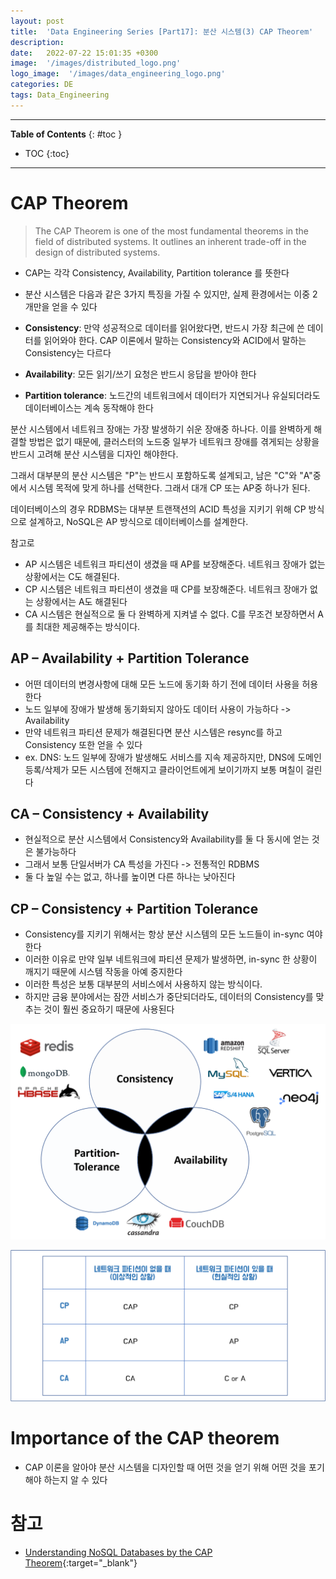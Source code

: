 ```yaml
---
layout: post
title:  'Data Engineering Series [Part17]: 분산 시스템(3) CAP Theorem'
description: 
date:   2022-07-22 15:01:35 +0300
image:  '/images/distributed_logo.png'
logo_image:  '/images/data_engineering_logo.png'
categories: DE
tags: Data_Engineering
---
```

---

**Table of Contents**
{: #toc }
*  TOC
{:toc}

---

# CAP Theorem

> The CAP Theorem is one of the most fundamental theorems in the field of distributed systems. It outlines an inherent trade-off in the design of distributed systems.  

- CAP는 각각 Consistency, Availability, Partition tolerance 를 뜻한다
- 분산 시스템은 다음과 같은 3가지 특징을 가질 수 있지만, 실제 환경에서는 이중 2개만을 얻을 수 있다

- **Consistency**: 만약 성공적으로 데이터를 읽어왔다면, 반드시 가장 최근에 쓴 데이터를 읽어와야 한다. CAP 이론에서 말하는 Consistency와 ACID에서 말하는 Consistency는 다르다
- **Availability**: 모든 읽기/쓰기 요청은 반드시 응답을 받아야 한다
- **Partition tolerance**: 노드간의 네트워크에서 데이터가 지연되거나 유실되더라도 데이터베이스는 계속 동작해야 한다

분산 시스템에서 네트워크 장애는 가장 발생하기 쉬운 장애중 하나다. 이를 완벽하게 해결할 방법은 없기 때문에, 클러스터의 노드중 일부가 네트워크 장애를 겪게되는 상황을 반드시 고려해 분산 시스템을 디자인 해야한다.  

그래서 대부분의 분산 시스템은 "P"는 반드시 포함하도록 설계되고, 남은 "C"와 "A"중에서 시스템 목적에 맞게 하나를 선택한다. 그래서 대개 CP 또는 AP중 하나가 된다.  

데이터베이스의 경우 RDBMS는 대부분 트랜잭션의 ACID 특성을 지키기 위해 CP 방식으로 설계하고, NoSQL은 AP 방식으로 데이터베이스를 설계한다.  

참고로 

- AP 시스템은 네트워크 파티션이 생겼을 때 AP를 보장해준다. 네트워크 장애가 없는 상황에서는 C도 해결된다.  
- CP 시스템은 네트워크 파티션이 생겼을 때 CP를 보장해준다. 네트워크 장애가 없는 상황에서는 A도 해결된다
- CA 시스템은 현실적으로 둘 다 완벽하게 지켜낼 수 없다. C를 무조건 보장하면서 A를 최대한 제공해주는 방식이다. 

## AP – Availability + Partition Tolerance

- 어떤 데이터의 변경사항에 대해 모든 노드에 동기화 하기 전에 데이터 사용을 허용한다
- 노드 일부에 장애가 발생해 동기화되지 않아도 데이터 사용이 가능하다 -> Availability
- 만약 네트워크 파티션 문제가 해결된다면 분산 시스템은 resync를 하고 Consistency 또한 얻을 수 있다
- ex. DNS: 노드 일부에 장애가 발생해도 서비스를 지속 제공하지만, DNS에 도메인 등록/삭제가 모든 시스템에 전해지고 클라이언트에게 보이기까지 보통 며칠이 걸린다

## CA – Consistency + Availability

- 현실적으로 분산 시스템에서 Consistency와 Availability를 둘 다 동시에 얻는 것은 불가능하다
- 그래서 보통 단일서버가 CA 특성을 가진다 -> 전통적인 RDBMS
- 둘 다 높일 수는 없고, 하나를 높이면 다른 하나는 낮아진다

## CP – Consistency + Partition Tolerance

- Consistency를 지키기 위해서는 항상 분산 시스템의 모든 노드들이 in-sync 여야 한다
- 이러한 이유로 만약 일부 네트워크에 파티션 문제가 발생하면, in-sync 한 상황이 깨지기 때문에 시스템 작동을 아예 중지한다
- 이러한 특성은 보통 대부분의 서비스에서 사용하지 않는 방식이다.
- 하지만 금융 분야에서는 잠깐 서비스가 중단되더라도, 데이터의 Consistency를 맞추는 것이 훨씬 중요하기 때문에 사용된다

![](/images/cap.png)

![](/images/dis_sys_6.png)

# Importance of the CAP theorem

- CAP 이론을 알아야 분산 시스템을 디자인할 때 어떤 것을 얻기 위해 어떤 것을 포기해야 하는지 알 수 있다


# 참고

- [Understanding NoSQL Databases by the CAP Theorem](https://data-science-blog.com/blog/2021/10/14/cap-theorem/){:target="_blank"}